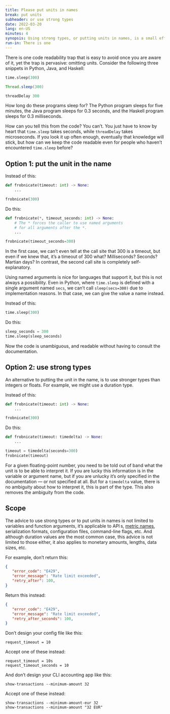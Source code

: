 ```yaml
---
title: Please put units in names
break: put units
subheader: or use strong types
date: 2022-03-20
lang: en-US
minutes: 4
synopsis: Using strong types, or putting units in names, is a small effort that can make a tremendous difference for code readability.
run-in: There is one
---
```


There is one code readability trap
that is easy to avoid once you are aware of it,
yet the trap is pervasive: omitting units.
Consider the following three snippets in Python, Java, and Haskell:

```python
time.sleep(300)
```
```java
Thread.sleep(300)
```
```haskell
threadDelay 300
```

How long do these programs sleep for?
The Python program sleeps for five minutes,
the Java program sleeps for 0.3 seconds,
and the Haskell program sleeps for 0.3 milliseconds.

How can you tell this from the code?
You can’t.
You just have to know by heart that `time.sleep` takes seconds,
while `threadDelay` takes microseconds.
If you look it up often enough,
eventually that knowledge will stick,
but how can we keep the code readable
even for people who haven’t encountered `time.sleep` before?

Option 1: put the unit in the name
----------------------------------

Instead of this:
```python
def frobnicate(timeout: int) -> None:
    ...

frobnicate(300)
```

Do this:
```python
def frobnicate(*, timeout_seconds: int) -> None:
    # The * forces the caller to use named arguments
    # for all arguments after the *.
    ...

frobnicate(timeout_seconds=300)
```

In the first case, we can’t even tell at the call site that 300 is a timeout,
but even if we knew that, it’s a timeout of 300 what? Milliseconds? Seconds?
Martian days? In contrast, the second call site is completely self-explanatory.

Using named arguments is nice for languages that support it,
but this is not always a possibility.
Even in Python, where `time.sleep` is defined with a single argument named `secs`,
we can’t call `sleep(secs=300)` due to implementation reasons.
In that case, we can give the value a name instead.

Instead of this:

```python
time.sleep(300)
```

Do this:

```python
sleep_seconds = 300
time.sleep(sleep_seconds)
```

Now the code is unambiguous,
and readable without having to consult the documentation.

Option 2: use strong types
--------------------------

An alternative to putting the unit in the name,
is to use stronger types than integers or floats.
For example, we might use a duration type.

Instead of this:
```python
def frobnicate(timeout: int) -> None:
    ...

frobnicate(300)
```

Do this:
```python
def frobnicate(timeout: timedelta) -> None:
    ...

timeout = timedelta(seconds=300)
frobnicate(timeout)
```

For a given floating-point number,
you need to be told out of band what the unit is to be able to interpret it.
If you are lucky this information is in the variable or argument name,
but if you are unlucky it’s only specified in the documentation
— or not specified at all.
But for a `timedelta` value,
there is no ambiguity about how to interpret it,
this is part of the type.
This also removes the ambiguity from the code.

Scope
-----

The advice to use strong types or to put units in names
is not limited to variables and function arguments,
it’s applicable to <abbr>API</abbr>&thinsp;s,
[metric names](https://prometheus.io/docs/practices/naming/#metric-names),
serialization formats, configuration files, command-line flags, etc.
And although duration values are the most common case,
this advice is not limited to those either,
it also applies to monetary amounts, lengths, data sizes, etc.

For example, don’t return this:
```json
{
   "error_code": "E429",
   "error_message": "Rate limit exceeded",
   "retry_after": 100,
}
```

Return this instead:
```json
{
   "error_code": "E429",
   "error_message": "Rate limit exceeded",
   "retry_after_seconds": 100,
}
```

Don’t design your config file like this:
```
request_timeout = 10
```

Accept one of these instead:
```
request_timeout = 10s
request_timeout_seconds = 10
```

And don’t design your CLI accounting app like this:
```
show-transactions --minimum-amount 32
```

Accept one of these instead:
```
show-transactions --minimum-amount-eur 32
show-transactions --minimum-amount "32 EUR"
```
